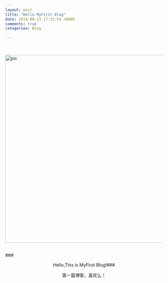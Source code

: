 ```yaml
---
layout: post
title: "Hello MyFirst Blog"
date: 2014-09-13 17:33:54 +0800
comments: true
categories: Blog

---
```


<br>
</br>
<div alogn="center">
<img alt="pic" class="pic" data-bind="img:src;sty:style" src="http://www.52yiren.com.cn/big/q20077411870.jpg" style="width: 600px;">
<br>
</br>
</div>

###<center>Hello,This is MyFirst Blog!###

<!-- more -->
<center>第一篇博客，喜欢么！</center>

